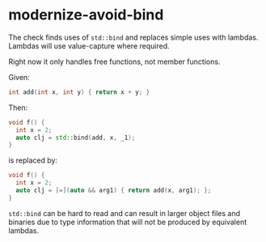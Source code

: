 # modernize-avoid-bind

The check finds uses of `std::bind` and replaces simple uses with
lambdas. Lambdas will use value-capture where required.

Right now it only handles free functions, not member functions.

Given:

``` c++
int add(int x, int y) { return x + y; }
```

Then:

``` c++
void f() {
  int x = 2;
  auto clj = std::bind(add, x, _1);
}
```

is replaced by:

``` c++
void f() {
  int x = 2;
  auto clj = [=](auto && arg1) { return add(x, arg1); };
}
```

`std::bind` can be hard to read and can result in larger object files
and binaries due to type information that will not be produced by
equivalent lambdas.
